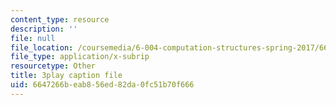 ```yaml
---
content_type: resource
description: ''
file: null
file_location: /coursemedia/6-004-computation-structures-spring-2017/6647266beab856ed82da0fc51b70f666_e8eEyYmLx98.vtt
file_type: application/x-subrip
resourcetype: Other
title: 3play caption file
uid: 6647266b-eab8-56ed-82da-0fc51b70f666
---
```

